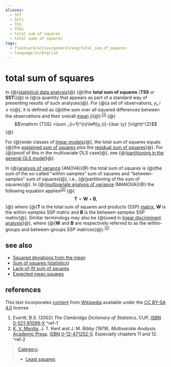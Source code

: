 ```yaml
---
aliases:
  - SST
  - SSTs
  - TSS
  - TSSs
  - total sum of squares
  - total sums of squares
tags:
  - flashcard/active/general/eng/total_sum_of_squares
  - language/in/English
---
```


# total sum of squares

In {@{[statistical data analysis](statistics.md)}@} {@{the __total sum of squares__ \(__TSS__ or __SST__\)}@} is {@{a quantity that appears as part of a standard way of presenting results of such analyses}@}. For {@{a set of observations, $y_{i},i\leq n$}@}, it is defined as {@{the sum over all squared differences between the observations and their overall [mean](mean.md) ${\bar {y} }$}@}:<sup>[\[1\]](#^ref-1)</sup> {@{$$\mathrm {TSS} =\sum _{i=1}^{n}\left(y_{i}-{\bar {y} }\right)^{2}$$}@} <!--SR:!2025-08-20,172,310!2025-12-31,280,330!2026-01-16,293,330!2025-11-24,251,330!2025-11-29,255,330!2026-01-07,285,330-->

For {@{wide classes of [linear models](linear%20regression.md)}@}, the total sum of squares equals {@{the [explained sum of squares](explained%20sum%20of%20squares.md) plus the [residual sum of squares](residual%20sum%20of%20squares.md)}@}. For {@{proof of this in the multivariate OLS case}@}, see {@{[partitioning in the general OLS model](explained%20sum%20of%20squares.md#Partitioning%20in%20the%20general%20OLS%20model)}@}. <!--SR:!2025-12-06,260,330!2025-11-24,251,330!2025-12-14,266,330!2025-12-21,272,330-->

In {@{[analysis of variance](analysis%20of%20variance.md) \(ANOVA\)}@} the total sum of squares is {@{the sum of the so-called "within-samples" sum of squares and "between-samples" sum of squares}@}, i.e., {@{partitioning of the sum of squares}@}. In {@{[multivariate analysis of variance](multivariate%20analysis%20of%20variance.md) \(MANOVA\)}@} the following equation applies<sup>[\[2\]](#^ref-2)</sup> {@{$$\mathbf {T} =\mathbf {W} +\mathbf {B} ,$$}@} where {@{__T__ is the total sum of squares and products \(SSP\) [matrix](matrix%20(mathematics).md), __W__ is the within-samples SSP matrix and __B__ is the between-samples SSP matrix}@}. Similar terminology may also be {@{used in [linear discriminant analysis](linear%20discriminant%20analysis.md)}@}, where {@{__W__ and __B__ are respectively referred to as the within-groups and between-groups SSP matrices}@}.<sup>[\[2\]](#^ref-2)</sup> <!--SR:!2025-12-12,265,330!2026-01-12,290,330!2025-11-18,246,330!2027-07-30,711,330!2025-11-07,236,330!2025-08-20,173,310!2027-06-19,686,330!2025-10-10,198,310-->

## see also

- [Squared deviations from the mean](squared%20deviations%20from%20the%20mean.md)
- [Sum of squares \(statistics\)](partition%20of%20sums%20of%20squares.md)
- [Lack-of-fit sum of squares](lack-of-fit%20sum%20of%20squares.md)
- [Expected mean squares](expected%20mean%20squares.md)

## references

This text incorporates [content](https://en.wikipedia.org/wiki/total_sum_of_squares) from [Wikipedia](Wikipedia.md) available under the [CC BY-SA 4.0](https://creativecommons.org/licenses/by-sa/4.0/) license.

1. Everitt, B.S. \(2002\) _The Cambridge Dictionary of Statistics_, CUP, [ISBN](ISBN.md) [0-521-81099-X](https://en.wikipedia.org/wiki/Special:BookSources/0-521-81099-X) <a id="^ref-1"></a>^ref-1
2. <a id="CITEREFK. V. Mardia, J. T. Kent and J. M. Bibby1979"></a> [K. V. Mardia](Kanti%20Mardia.md), J. T. Kent and J. M. Bibby \(1979\). _Multivariate Analysis_. [Academic Press](Academic%20Press.md). [ISBN](ISBN.md) [0-12-471252-5](https://en.wikipedia.org/wiki/Special:BookSources/0-12-471252-5). Especially chapters 11 and 12. <a id="^ref-2"></a>^ref-2

> [Category](https://en.wikipedia.org/wiki/Help:Category):
>
> - [Least squares](https://en.wikipedia.org/wiki/Category:Least%20squares)
